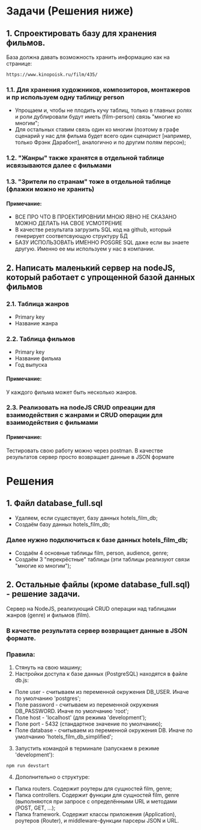 # Задачи (Решения ниже)
## 1. Спроектировать базу для хранения фильмов.
База должна давать возможность хранить информацию как на странице:
```
https://www.kinopoisk.ru/film/435/
```
### 1.1. Для хранения художников, композиторов, монтажеров и пр используем одну таблицу person
* Упрощаем и, чтобы не плодить кучу таблиц, только в главных ролях и роли дублировали будут иметь (film-person) связь "многие ко многим";
* Для остальных ставим связь один ко многим (поэтому в графе сценарий у нас для фильма будет всего один сценарист [например, только Фрэнк Дарабонт], аналогично и по другим полям персон);
### 1.2. "Жанры" также хранятся в отдельной таблице исвязываются далее с фильмами
### 1.3. "Зрители по странам" тоже в отдельной таблице (флажки можно не хранить)
#### Примечание:
* ВСЕ ПРО ЧТО В ПРОЕКТИРОВНИИ МНОЮ ЯВНО НЕ СКАЗАНО МОЖНО ДЕЛАТЬ НА СВОЕ УСМОТРЕНИЕ
* В качестве результата загрузить SQL код на github, который генерирует соответсвующую структуру БД
* БАЗУ ИСПОЛЬЗОВАТЬ ИМЕННО POSGRE SQL даже если вы знаете другую. Именно ее мы используем у нас в компании.


## 2. Написать маленький сервер на nodeJS, который работает с упрощенной базой данных фильмов
### 2.1. Таблица жанров
* Primary key
* Название жанра
### 2.2. Таблица фильмов
* Primary key
* Название фильма
* Год выпуска
#### Примечание:
У каждого фильма может быть несколько жанров.

### 2.3. Реализовать на nodeJS CRUD опреации для взаимодействия с жанрами и CRUD операции для взаимодействия с фильмами
#### Примечание:
Тестировать свою работу можно через postman. В качестве результатов сервер просто возвращает данные в JSON формате

# Решения
## 1. Файл database_full.sql
* Удаляем, если существует, базу данных hotels_film_db;
* Создаём базу данных hotels_film_db;
### Далее нужно подключиться к базе данных hotels_film_db;
* Создаём 4 основные таблицы film, person, audience, genre;
* Создаём 3 "перекрёстные" таблицы (эти таблицы реализуют связи "многие ко многим");

## 2. Остальные файлы (кроме database_full.sql) - решение задачи.
Сервер на NodeJS, реализующий CRUD операции над таблицами жанров (genre) и фильмов (film).

### В качестве результата сервер возвращает данные в JSON формате.

### Правила:
1. Стянуть на свою машину;
2. Настройки доступа к базе данных (PostgreSQL) находятся в файле db.js:
* Поле user - считываем из переменной окружения DB_USER. Иначе по умолчанию 'postgres';
* Поле password - считываем из переменной окружения DB_PASSWORD. Иначе по умолчанию 'root';
* Поле host - 'localhost' (для режима 'development');
* Поле port - 5432 (стандартное значение по умолчанию);
* Поле database - считываем из переменной окружения DB. Иначе по умолчанию 'hotels_film_db_simplified';
3. Запустить командой в терминале (запускаем в режиме 'development'):
```
npm run devstart
```
4. Дополнительно о структуре:
* Папка routers. Содержит роутеры для сущностей film, genre;
* Папка controllers. Содержит функции для сущностей film, genre (выполняются при запросе с определёнными URL и методами (POST, GET, ...);
* Папка framework. Содержит классы приложения (Application), роутеров (Router), и middleware-функции парсеры JSON и URL.